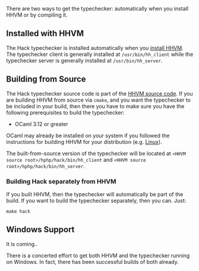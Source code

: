 There are two ways to get the typechecker: automatically when you install HHVM or by compiling it.

## Installed with HHVM

The Hack typechecker is installed automatically when you [install HHVM](../../hhvm/installation/intro.md). The typechecker client is generally installed at `/usr/bin/hh_client` while the typechecker server is generally installed at `/usr/bin/hh_server`.

## Building from Source

The Hack typechecker source code is part of the [HHVM source code](https://github.com/facebook/hhvm/tree/master/hphp/hack). If you are building HHVM from source via `cmake`, and you want the typechecker to be included in your build, then there you have to make sure you have the following prerequisites to build the typechecker:

- OCaml 3.12 or greater

OCaml may already be installed on your system if you followed the instructions for building HHVM for your distribution (e.g. [Linux](../../hhvm/installation/linux/intro.md)).

The built-from-source version of the typechecker will be located at `<HHVM source root>/hphp/hack/bin/hh_client` and `<HHVM source root>/hphp/hack/bin/hh_server`.

### Building Hack separately from HHVM

If you built HHVM, then the typechecker will automatically be part of the build. If you want to build the typechecker separately, then you can. Just:

```
make hack
```

## Windows Support

It is coming..

There is a concerted effort to get both HHVM and the typechecker running on Windows. In fact, there has been successful builds of both already.
